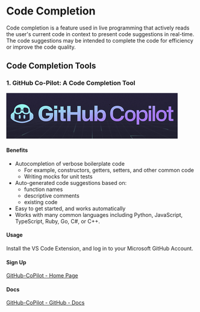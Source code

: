 # Code Completion

Code completion is a feature used in live programming that actively reads the user's current code in context to present code suggestions in real-time. The code suggestions may be intended to complete the code for efficiency or improve the code quality.

## Code Completion Tools

### 1. GitHub Co-Pilot: A Code Completion Tool

![GitHub Code Pilot](./images/github-copilot.png)

#### Benefits

- Autocompletion of verbose boilerplate code
  - For example, constructors, getters, setters, and other common code
  - Writing mocks for unit tests
- Auto-generated code suggestions based on:
  - function names
  - descriptive comments
  - existing code
- Easy to get started, and works automatically
- Works with many common languages including Python, JavaScript, TypeScript, Ruby, Go, C#, or C++.

#### Usage

Install the VS Code Extension, and log in to your Microsoft GitHub Account.

#### Sign Up

[GitHub-CoPilot - Home Page](https://aka.ms/github/copilot)

#### Docs

[GitHub-CoPilot - GitHub - Docs](https://docs.github.com/en/copilot)
